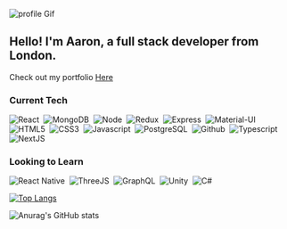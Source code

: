 ![profile Gif](/img/profile.gif)

## Hello! I'm Aaron, a full stack developer from London.

Check out my portfolio <a href="https://aaronrizhik.com/" target="_blank">Here</a>

<div align="left">

<h3>Current Tech</h3>
<p>
<img src="https://img.shields.io/badge/React-434343?style=for-the-badge&logo=react" alt="React" />&nbsp;
<img src="https://img.shields.io/badge/MongoDB-434343?style=for-the-badge&logo=mongodb" alt="MongoDB" />&nbsp;
<img src="https://img.shields.io/badge/NodeJS-434343?style=for-the-badge&logo=node-dot-js" alt="Node" />&nbsp;
<img src="https://img.shields.io/badge/Redux-434343?style=for-the-badge&logo=redux" alt="Redux" />&nbsp;
<img src="https://img.shields.io/badge/Express-434343?style=for-the-badge&logo=express" alt="Express" />&nbsp;
<img src="https://img.shields.io/badge/Material_UI-434343?style=for-the-badge&logo=material-ui" alt="Material-UI" />&nbsp;
<img src="https://img.shields.io/badge/HTML-434343?style=for-the-badge&logo=html5" alt="HTML5" />&nbsp;
<img src="https://img.shields.io/badge/CSS-434343?style=for-the-badge&logo=css3" alt="CSS3" />&nbsp;
<img src="https://img.shields.io/badge/Javascript-434343?style=for-the-badge&logo=javascript" alt="Javascript" />&nbsp;
<img src="https://img.shields.io/badge/Postgres-434343?style=for-the-badge&logo=postgresql" alt="PostgreSQL" />&nbsp;
<img src="https://img.shields.io/badge/Git-434343?style=for-the-badge&logo=github" alt="Github" />&nbsp;
<img src="https://img.shields.io/badge/Typescript-434343?style=for-the-badge&logo=typescript" alt="Typescript" />&nbsp;
<img src="https://img.shields.io/badge/NextJS-434343?style=for-the-badge&logo=next-dot-js" alt="NextJS" />&nbsp;
</p>

<h3>Looking to Learn</h3>
<p>
<img src="https://img.shields.io/badge/React_Native-434343?style=for-the-badge&logo=react" alt="React Native" />&nbsp;
<img src="https://img.shields.io/badge/ThreeJS-434343?style=for-the-badge&logo=three-dot-js" alt="ThreeJS" />&nbsp;
<img src="https://img.shields.io/badge/GraphQL-434343?style=for-the-badge&logo=graphql" alt="GraphQL" />&nbsp;
<img src="https://img.shields.io/badge/Unity-434343?style=for-the-badge&logo=unity" alt="Unity" />&nbsp;
<img src="https://img.shields.io/badge/C_Sharp-434343?style=for-the-badge&logo=c-sharp" alt="C#" />&nbsp;
</p>

[![Top Langs](https://github-readme-stats.vercel.app/api/top-langs/?username=anuraghazra&layout=compact&show_icons=true&hide_border=true&bg_color=434343&text_color=fcfcfc&title_color=fcfcfc)](https://github.com/anuraghazra/github-readme-stats)

![Anurag's GitHub stats](https://github-readme-stats.vercel.app/api?username=arzhk&count_private=true&show_icons=true&hide_border=true&hide=stars,prs,issues,contribs&hide_title=true&hide_rank=true&bg_color=434343&text_color=fcfcfc&title_color=fcfcfc&icon_color=fcfcfc)
